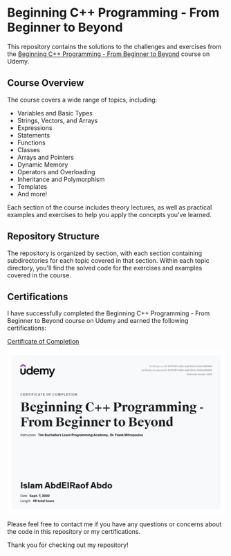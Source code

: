 # Beginning C++ Programming - From Beginner to Beyond
This repository contains the solutions to the challenges and exercises from the [Beginning C++ Programming - From Beginner to Beyond](https://www.udemy.com/course/beginning-c-plus-plus-programming/) course on Udemy.

## Course Overview
The course covers a wide range of topics, including:


- Variables and Basic Types
- Strings, Vectors, and Arrays
- Expressions
- Statements
- Functions
- Classes
- Arrays and Pointers
- Dynamic Memory
- Operators and Overloading
- Inheritance and Polymorphism
- Templates
- And more!

Each section of the course includes theory lectures, as well as practical examples and exercises to help you apply the concepts you've learned.

## Repository Structure
The repository is organized by section, with each section containing subdirectories for each topic covered in that section. Within each topic directory, you'll find the solved code for the exercises and examples covered in the course.

## Certifications
I have successfully completed the Beginning C++ Programming - From Beginner to Beyond course on Udemy and earned the following certifications:

[Certificate of Completion](https://www.udemy.com/certificate/UC-54370f67-b98d-4aa8-80e0-34464e669666/)

![Badge of Completion](./UC-54370f67-b98d-4aa8-80e0-34464e669666.jpg)

Please feel free to contact me if you have any questions or concerns about the code in this repository or my certifications.

Thank you for checking out my repository!